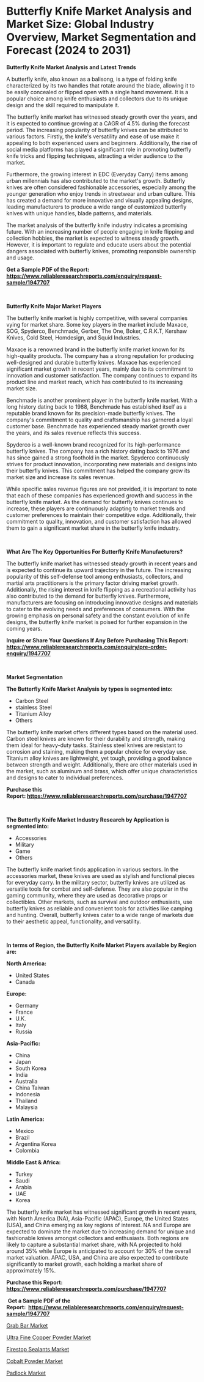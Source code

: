 <p><h1>Butterfly Knife Market Analysis and Market Size: Global Industry Overview, Market Segmentation and Forecast (2024 to 2031)</h1></p><p><strong>Butterfly Knife Market Analysis and Latest Trends</strong></p>
<p><p>A butterfly knife, also known as a balisong, is a type of folding knife characterized by its two handles that rotate around the blade, allowing it to be easily concealed or flipped open with a single hand movement. It is a popular choice among knife enthusiasts and collectors due to its unique design and the skill required to manipulate it.</p><p>The butterfly knife market has witnessed steady growth over the years, and it is expected to continue growing at a CAGR of 4.5% during the forecast period. The increasing popularity of butterfly knives can be attributed to various factors. Firstly, the knife's versatility and ease of use make it appealing to both experienced users and beginners. Additionally, the rise of social media platforms has played a significant role in promoting butterfly knife tricks and flipping techniques, attracting a wider audience to the market.</p><p>Furthermore, the growing interest in EDC (Everyday Carry) items among urban millennials has also contributed to the market's growth. Butterfly knives are often considered fashionable accessories, especially among the younger generation who enjoy trends in streetwear and urban culture. This has created a demand for more innovative and visually appealing designs, leading manufacturers to produce a wide range of customized butterfly knives with unique handles, blade patterns, and materials.</p><p>The market analysis of the butterfly knife industry indicates a promising future. With an increasing number of people engaging in knife flipping and collection hobbies, the market is expected to witness steady growth. However, it is important to regulate and educate users about the potential dangers associated with butterfly knives, promoting responsible ownership and usage.</p></p>
<p><strong>Get a Sample PDF of the Report:&nbsp; <a href="https://www.reliableresearchreports.com/enquiry/request-sample/1947707">https://www.reliableresearchreports.com/enquiry/request-sample/1947707</a></strong></p>
<p>&nbsp;</p>
<p><strong>Butterfly Knife Major Market Players</strong></p>
<p><p>The butterfly knife market is highly competitive, with several companies vying for market share. Some key players in the market include Maxace, SOG, Spyderco, Benchmade, Gerber, The One, Boker, C.R.K.T, Kershaw Knives, Cold Steel, Homdesign, and Squid Industries. </p><p>Maxace is a renowned brand in the butterfly knife market known for its high-quality products. The company has a strong reputation for producing well-designed and durable butterfly knives. Maxace has experienced significant market growth in recent years, mainly due to its commitment to innovation and customer satisfaction. The company continues to expand its product line and market reach, which has contributed to its increasing market size.</p><p>Benchmade is another prominent player in the butterfly knife market. With a long history dating back to 1988, Benchmade has established itself as a reputable brand known for its precision-made butterfly knives. The company's commitment to quality and craftsmanship has garnered a loyal customer base. Benchmade has experienced steady market growth over the years, and its sales revenue reflects this success.</p><p>Spyderco is a well-known brand recognized for its high-performance butterfly knives. The company has a rich history dating back to 1976 and has since gained a strong foothold in the market. Spyderco continuously strives for product innovation, incorporating new materials and designs into their butterfly knives. This commitment has helped the company grow its market size and increase its sales revenue.</p><p>While specific sales revenue figures are not provided, it is important to note that each of these companies has experienced growth and success in the butterfly knife market. As the demand for butterfly knives continues to increase, these players are continuously adapting to market trends and customer preferences to maintain their competitive edge. Additionally, their commitment to quality, innovation, and customer satisfaction has allowed them to gain a significant market share in the butterfly knife industry.</p></p>
<p>&nbsp;</p>
<p><strong>What Are The Key Opportunities For Butterfly Knife Manufacturers?</strong></p>
<p><p>The butterfly knife market has witnessed steady growth in recent years and is expected to continue its upward trajectory in the future. The increasing popularity of this self-defense tool among enthusiasts, collectors, and martial arts practitioners is the primary factor driving market growth. Additionally, the rising interest in knife flipping as a recreational activity has also contributed to the demand for butterfly knives. Furthermore, manufacturers are focusing on introducing innovative designs and materials to cater to the evolving needs and preferences of consumers. With the growing emphasis on personal safety and the constant evolution of knife designs, the butterfly knife market is poised for further expansion in the coming years.</p></p>
<p><strong>Inquire or Share Your Questions If Any Before Purchasing This Report: <a href="https://www.reliableresearchreports.com/enquiry/pre-order-enquiry/1947707">https://www.reliableresearchreports.com/enquiry/pre-order-enquiry/1947707</a></strong></p>
<p>&nbsp;</p>
<p><strong>Market Segmentation</strong></p>
<p><strong>The Butterfly Knife Market Analysis by types is segmented into:</strong></p>
<p><ul><li>Carbon Steel</li><li>stainless Steel</li><li>Titanium Alloy</li><li>Others</li></ul></p>
<p><p>The butterfly knife market offers different types based on the material used. Carbon steel knives are known for their durability and strength, making them ideal for heavy-duty tasks. Stainless steel knives are resistant to corrosion and staining, making them a popular choice for everyday use. Titanium alloy knives are lightweight, yet tough, providing a good balance between strength and weight. Additionally, there are other materials used in the market, such as aluminum and brass, which offer unique characteristics and designs to cater to individual preferences.</p></p>
<p><strong>Purchase this Report:&nbsp;<a href="https://www.reliableresearchreports.com/purchase/1947707">https://www.reliableresearchreports.com/purchase/1947707</a></strong></p>
<p>&nbsp;</p>
<p><strong>The Butterfly Knife Market Industry Research by Application is segmented into:</strong></p>
<p><ul><li>Accessories</li><li>Military</li><li>Game</li><li>Others</li></ul></p>
<p><p>The butterfly knife market finds application in various sectors. In the accessories market, these knives are used as stylish and functional pieces for everyday carry. In the military sector, butterfly knives are utilized as versatile tools for combat and self-defense. They are also popular in the gaming community, where they are used as decorative props or collectibles. Other markets, such as survival and outdoor enthusiasts, use butterfly knives as reliable and convenient tools for activities like camping and hunting. Overall, butterfly knives cater to a wide range of markets due to their aesthetic appeal, functionality, and versatility.</p></p>
<p>&nbsp;</p>
<p><strong>In terms of Region, the Butterfly Knife Market Players available by Region are:</strong></p>
<p>
    <p> <strong> North America: </strong>
        <ul>
            <li>United States</li>
            <li>Canada</li>
        </ul>
        </p> 
    <p> <strong> Europe: </strong>
        <ul>
            <li>Germany</li>
            <li>France</li>
            <li>U.K.</li>
            <li>Italy</li>
            <li>Russia</li>
        </ul>
        </p> 
    <p> <strong> Asia-Pacific: </strong>
        <ul>
            <li>China</li>
            <li>Japan</li>
            <li>South Korea</li>
            <li>India</li>
            <li>Australia</li>
            <li>China Taiwan</li>
            <li>Indonesia</li>
            <li>Thailand</li>
            <li>Malaysia</li>
        </ul>
        </p> 
    <p> <strong> Latin America: </strong>
        <ul>
            <li>Mexico</li>
            <li>Brazil</li>
            <li>Argentina Korea</li>
            <li>Colombia</li>
        </ul>
        </p> 
    <p> <strong> Middle East & Africa: </strong>
        <ul>
            <li>Turkey</li>
            <li>Saudi</li>
            <li>Arabia</li>
            <li>UAE</li>
            <li>Korea</li>
        </ul>
    </p>
    </p>
<p><p>The butterfly knife market has witnessed significant growth in recent years, with North America (NA), Asia-Pacific (APAC), Europe, the United States (USA), and China emerging as key regions of interest. NA and Europe are expected to dominate the market due to increasing demand for unique and fashionable knives amongst collectors and enthusiasts. Both regions are likely to capture a substantial market share, with NA projected to hold around 35% while Europe is anticipated to account for 30% of the overall market valuation. APAC, USA, and China are also expected to contribute significantly to market growth, each holding a market share of approximately 15%.</p></p>
<p><strong>Purchase this Report: <a href="https://www.reliableresearchreports.com/purchase/1947707">https://www.reliableresearchreports.com/purchase/1947707</a></strong></p>
<p>&nbsp;<strong>Get a Sample PDF of the Report:&nbsp;&nbsp;<a href="https://www.reliableresearchreports.com/enquiry/request-sample/1947707">https://www.reliableresearchreports.com/enquiry/request-sample/1947707</a></strong></p>
<p><strong></strong></p>
<p><p><a href="https://github.com/Chiragrp24/Market-Research-Report-List-2/blob/main/grab-bar-market.md">Grab Bar Market</a></p><p><a href="https://www.linkedin.com/pulse/ultra-fine-copper-powder-market-share-amp-new-trends-4siqe/">Ultra Fine Copper Powder Market</a></p><p><a href="https://www.linkedin.com/pulse/firestop-sealants-market-size-share-global-analysis-report-chhde/">Firestop Sealants Market</a></p><p><a href="https://www.linkedin.com/pulse/cobalt-powder-market-size-2023-2030-global-industrial-ngtae/">Cobalt Powder Market</a></p><p><a href="https://github.com/Chiragrp23/Market-Research-Report-List-2/blob/main/padlock-market.md">Padlock Market</a></p></p>